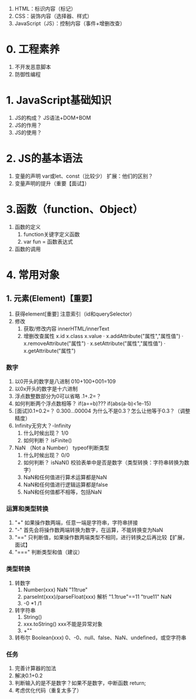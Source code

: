 1. HTML：标识内容（标记）
2. CSS：装饰内容（选择器、样式）
3. JavaScript（JS）：控制内容（事件+增删改查）
# 0. 工程素养
1. 不开发恶意脚本
2. 防御性编程
# 1. JavaScript基础知识
1. JS的构成？ JS语法+DOM+BOM
2. JS的作用？
3. JS的使用？

# 2. JS的基本语法
1. 变量的声明 var或let、const（比较少）  扩展：他们的区别？
2. 变量声明的提升（重要【面试】）

# 3.函数（function、Object）
1. 函数的定义
	1. function关键字定义函数
	2. var fun = 函数表达式
2. 函数的调用

# 4. 常用对象
## 1. 元素(Element)【重要】
1. 获得element[重要] 注意索引（id和querySelector）
2. 修改
	1. 获取/修改内容 innerHTML/innerText
	2. 增删改查属性 x.id x.class x.value
		· x.addAttribute("属性","属性值")
		· x.removeAttribute("属性")
		· x.setAttribute("属性","属性值")
		· x.getAttribute("属性")
### 数字
1. 以0开头的数字是八进制 010+100+001=109
2. 以0x开头的数字是十六进制
3. 浮点数整数部分为0可以省略 .1+.2=？
4. 如何判断两个浮点数相等？ if(a==b)??? if(abs(a-b)<1e-15)
5. [面试]0.1+0.2=？ 0.300...00004 为什么不是0.3？怎么让他等于0.3？（调整精度）
6. Infinity无穷大？-Infinity   
	1. 什么时候出现？ 1/0
	2. 如何判断？ isFinite()
7. NaN （Not a Number） typeof判断类型
	1. 什么时候出现？ 0/0 
	2. 如何判断？ isNaN() 校验表单中是否是数字（类型转换：字符串转换为数字）
	3. NaN和任何值进行算术运算都是NaN
	4. NaN和任何值进行逻辑运算都是false
	5. NaN和任何值都不相等，包括NaN
### 运算和类型转换
1. "+" 如果操作数两端，任意一端是字符串，字符串拼接
2. "-" 首先会将操作数两端转换为数字，在运算，不能转换变为NaN
3. "==" 只判断值，如果操作数两端类型不相同，进行转换之后再比较【扩展，面试】
4. "===" 判断类型和值（建议）
### 类型转换
1. 转数字
	1. Number(xxx) NaN  "11true"
	2. parseInt(xxx)/parseFloat(xxx) 解析  "1.1true"==11  "true11" NaN
	3. -0  *1  /1  
2. 转字符串
	1. String()
	2. xxx.toString()  xxx不能是异常对象
	3. +""
3. 转布尔 Boolean(xxx)  0、-0、null、false、NaN、undefined，或空字符串
### 任务
1. 完善计算器的加法
2. 解决0.1+0.2
3. 判断输入的是不是数字？如果不是数字，中断函数 return;
4. 考虑优化代码（重复太多了）